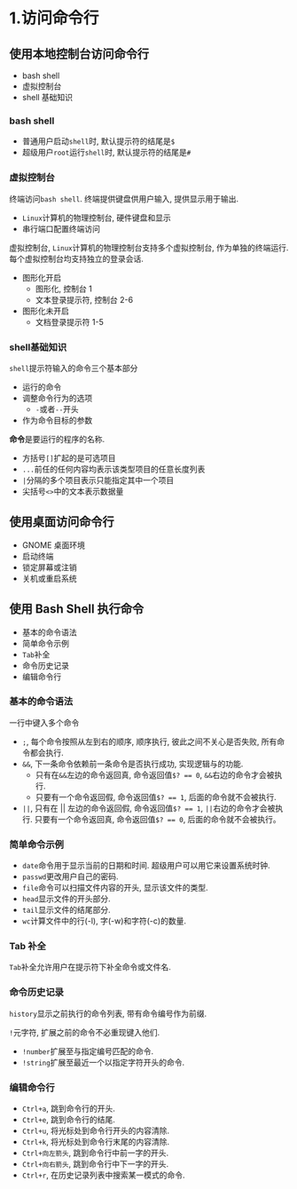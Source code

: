 # 1.访问命令行

## 使用本地控制台访问命令行

* bash shell
* 虚拟控制台
* shell 基础知识

### bash shell

* 普通用户启动`shell`时, 默认提示符的结尾是`$`
* 超级用户`root`运行`shell`时, 默认提示符的结尾是`#`

### 虚拟控制台

终端访问`bash shell`. 终端提供键盘供用户输入, 提供显示用于输出.

* `Linux`计算机的物理控制台, 硬件键盘和显示
* 串行端口配置终端访问

虚拟控制台, `Linux`计算机的物理控制台支持多个虚拟控制台, 作为单独的终端运行. 每个虚拟控制台均支持独立的登录会话.

* 图形化开启
	* 图形化, 控制台 1
	* 文本登录提示符, 控制台 2-6
* 图形化未开启
	* 文档登录提示符 1-5

### shell基础知识

`shell`提示符输入的命令三个基本部分

* 运行的命令
* 调整命令行为的选项
	* `-`或者`--`开头
* 作为命令目标的参数

**命令**是要运行的程序的名称.

* 方括号`[]`扩起的是可选项目
* `...`前任的任何内容均表示该类型项目的任意长度列表
* `|`分隔的多个项目表示只能指定其中一个项目
* 尖括号`<>`中的文本表示数据量

## 使用桌面访问命令行

* GNOME 桌面环境
* 启动终端
* 锁定屏幕或注销
* 关机或重启系统

## 使用 Bash Shell 执行命令

* 基本的命令语法
* 简单命令示例
* `Tab`补全
* 命令历史记录
* 编辑命令行

### 基本的命令语法

一行中键入多个命令

* `;`, 每个命令按照从左到右的顺序, 顺序执行, 彼此之间不关心是否失败, 所有命令都会执行.
* `&&`, 下一条命令依赖前一条命令是否执行成功, 实现逻辑与的功能.
	* 只有在`&&`左边的命令返回真, 命令返回值`$? == 0`, `&&`右边的命令才会被执行.
	* 只要有一个命令返回假, 命令返回值`$? == 1`, 后面的命令就不会被执行.
* `||`, 只有在 || 左边的命令返回假, 命令返回值`$? == 1`, `||`右边的命令才会被执行. 只要有一个命令返回真, 命令返回值`$? == 0`, 后面的命令就不会被执行。

### 简单命令示例

* `date`命令用于显示当前的日期和时间. 超级用户可以用它来设置系统时钟.
* `passwd`更改用户自己的密码.
* `file`命令可以扫描文件内容的开头, 显示该文件的类型.
* `head`显示文件的开头部分.
* `tail`显示文件的结尾部分.
* `wc`计算文件中的行(-l), 字(-w)和字符(-c)的数量.

### Tab 补全

`Tab`补全允许用户在提示符下补全命令或文件名.

### 命令历史记录

`history`显示之前执行的命令列表, 带有命令编号作为前缀.

`!`元字符, 扩展之前的命令不必重现键入他们. 

* `!number`扩展至与指定编号匹配的命令.
* `!string`扩展至最近一个以指定字符开头的命令.

### 编辑命令行

* `Ctrl+a`, 跳到命令行的开头.
* `Ctrl+e`, 跳到命令行的结尾.
* `Ctrl+u`, 将光标处到命令行开头的内容清除.
* `Ctrl+k`, 将光标处到命令行末尾的内容清除.
* `Ctrl+向左箭头`, 跳到命令行中前一字的开头.
* `Ctrl+向右箭头`, 跳到命令行中下一字的开头.
* `Ctrl+r`, 在历史记录列表中搜索某一模式的命令.